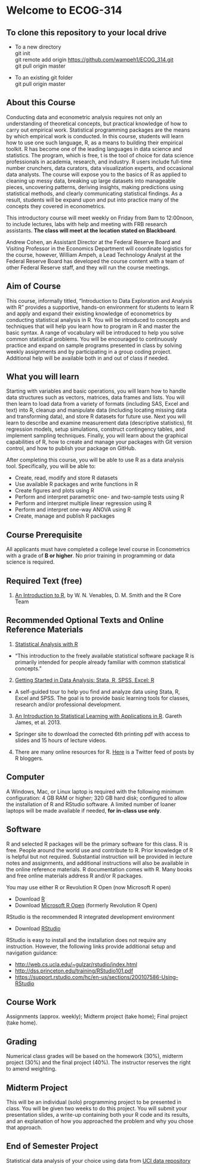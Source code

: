 # Welcome to ECOG-314

## To clone this repository to your local drive

* To a new directory<br>
git init<br>
git remote add origin https://github.com/wampeh1/ECOG_314.git<br>
git pull  origin master


* To an existing git folder<br>
git pull  origin master



## About this Course

Conducting data and econometric analysis requires not only an understanding of theoretical concepts, but practical knowledge of how to carry out empirical work.  Statistical programming packages are the means by which empirical work is conducted.  In this course, students will learn how to use one such language, R, as a means to building their empirical toolkit.  R has become one of the leading languages in data science and statistics. The program, which is free, t is the tool of choice for data science professionals in academia, research, and industry. R users include full-time number crunchers, data curators, data visualization experts, and occasional data analysts.
The course will expose you to the basics of R as applied to cleaning up messy data, breaking up large datasets into manageable pieces, uncovering patterns, deriving insights, making predictions using statistical methods, and clearly communicating statistical findings.  As a result, students will be expand upon and put into practice many of the concepts they covered in econometrics.

This introductory course will meet weekly on Friday from 9am to 12:00noon, to include lectures, labs with help and meeting with FRB research assistants.  **The class will meet at the location stated on Blackboard**.

Andrew Cohen, an Assistant Director at the Federal Reserve Board and Visiting Professor in the Economics Department will coordinate logistics for the course, however, William Ampeh, a Lead Technology Analyst at the Federal Reserve Board has developed the course content with a team of other Federal Reserve staff, and they will run the course meetings.

## Aim of Course

This course, informally titled, “Introduction to Data Exploration and Analysis with R” provides a supportive, hands-on environment for students to learn R and apply and expand their existing knowledge of econometrics by conducting statistical analysis in R. 
You will be introduced to concepts and techniques that will help you learn how to program in R and master the basic syntax.  A range of vocabulary will be introduced to help you solve common statistical problems.  You will be encouraged to continuously practice and expand on sample programs presented in class by solving weekly assignments and by participating in a group coding project. Additional help will be available both in and out of class if needed.

## What you will learn

Starting with variables and basic operations, you will learn how to handle data structures such as vectors, matrices, data frames and lists. You will then learn to load data from a variety of formats (including SAS, Excel and text) into R, cleanup and manipulate data (including locating missing data and transforming data), and store R datasets for future use.  Next you will learn to describe and examine measurement data (descriptive statistics), fit regression models, setup simulations, construct contingency tables, and implement sampling techniques. Finally, you will learn about the graphical capabilities of R, how to create and manage your packages with Git version control, and how to publish your package on GitHub.  

After completing this course, you will be able to use R as a data analysis tool. Specifically, you will be able to:

* Create, read, modify and store R datasets
* Use available R packages and write functions in R
* Create figures and plots using R
* Perform and interpret parametric one- and two-sample tests using R
* Perform and interpret multiple linear regression using R
*	Perform and interpret one-way ANOVA using R
*	Create, manage and publish R packages  

## Course Prerequisite

All applicants must have completed a college level course in Econometrics with a grade of **B or higher**. No prior training in programming or data science is required.

## Required Text (free)

1.  [An Introduction to R](https://cran.r-project.org/doc/manuals/R-intro.pdf), by W. N. Venables, D. M. Smith and the R Core Team
  
## Recommended Optional Texts and Online Reference Materials

1. [Statistical Analysis with R](http://www.statoek.wiso.uni-goettingen.de/mitarbeiter/ogi/pub/r_workshop.pdf)
  * “This introduction to the freely available statistical software package R is primarily intended for people already familiar with common statistical concepts.”
2. [Getting Started in Data Analysis: Stata, R, SPSS, Excel: R](http://libguides.princeton.edu/dss/R)
  * A self-guided tour to help you find and analyze data using Stata, R, Excel and SPSS. The goal is to provide basic learning tools for classes, research and/or professional development.
3. [An Introduction to Statistical Learning with Applications in R](http://www-bcf.usc.edu/~gareth/ISL/). Gareth James, et al. 2013. 
  * Springer site to download the corrected 6th printing pdf with access to slides and 15 hours of lecture videos. 
4. There are many online resources for R. [Here](https://twitter.com/Rbloggers) is a Twitter feed of posts by R bloggers.

## Computer

A Windows, Mac, or Linux laptop is required with the following minimum configuration: 4 GB RAM or higher; 320 GB hard disk; configured to allow the installation of R and RStudio software. A limited number of loaner laptops will be made available if needed, **for in-class use only**.  

## Software

R and selected R packages will be the primary software for this class. R is free. People around the world use and contribute to R. Prior knowledge of R is helpful but not required. Substantial instruction will be provided in lecture notes and assignments, and additional instructions will also be available in the online reference materials.  R documentation comes with R. Many books and free online materials address R and/or R packages.

You may use either R or Revolution R Open (now Microsoft R open)

* Download [R](http://cran.us.r-project.org/)  
* Download [Microsoft R Open](https://mran.revolutionanalytics.com/) (formerly Revolution R Open)

RStudio is the recommended R integrated development environment

* Download [RStudio](https://www.rstudio.com/home/)

RStudio is easy to install and the installation does not require any instruction.  However, the following links provide additional setup and navigation guidance:

* http://web.cs.ucla.edu/~gulzar/rstudio/index.html 
* http://dss.princeton.edu/training/RStudio101.pdf
* https://support.rstudio.com/hc/en-us/sections/200107586-Using-RStudio

## Course Work

Assignments (approx. weekly); Midterm project (take home); Final project (take home).

## Grading 

Numerical class grades will be based on the homework (30%), midterm project (30%) and the final project (40%). The instructor reserves the right to amend weighting.

## Midterm Project

This will be an individual (solo) programming project to be presented in class. You will be given two weeks to do this project. You will submit your presentation slides, a write-up containing both your R code and its results, and an explanation of how you approached the problem and why you chose that approach.

## End of Semester Project

Statistical data analysis of your choice using data from [UCI data repository](https://archive.ics.uci.edu/ml/datasets.html)
